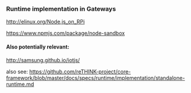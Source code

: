 ### Runtime implementation in Gateways

http://elinux.org/Node.js_on_RPi

https://www.npmjs.com/package/node-sandbox

#### Also potentially relevant:

http://samsung.github.io/iotjs/

also see:  https://github.com/reTHINK-project/core-framework/blob/master/docs/specs/runtime/implementation/standalone-runtime.md
